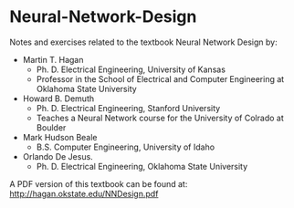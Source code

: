 # Neural-Network-Design

Notes and exercises related to the textbook Neural Network Design by:
  - Martin T. Hagan
    - Ph. D. Electrical Engineering, University of Kansas
    - Professor in the School of Electrical and Computer Engineering at Oklahoma State University
  - Howard B. Demuth
    - Ph. D. Electrical Engineering, Stanford University
    - Teaches a Neural Network course for the University of Colrado at Boulder
  - Mark Hudson Beale
    - B.S. Computer Engineering, University of Idaho
  - Orlando De Jesus.
    - Ph. D. Electrical Engineering, Oklahoma State University

A PDF version of this textbook can be found at: http://hagan.okstate.edu/NNDesign.pdf
